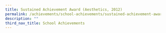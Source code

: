 ```yaml
---
title: Sustained Achievement Award (Aesthetics, 2012)
permalink: /achievements/school-achievements/sustained-achievement-award/
description: ""
third_nav_title: School Achievements
---
```

